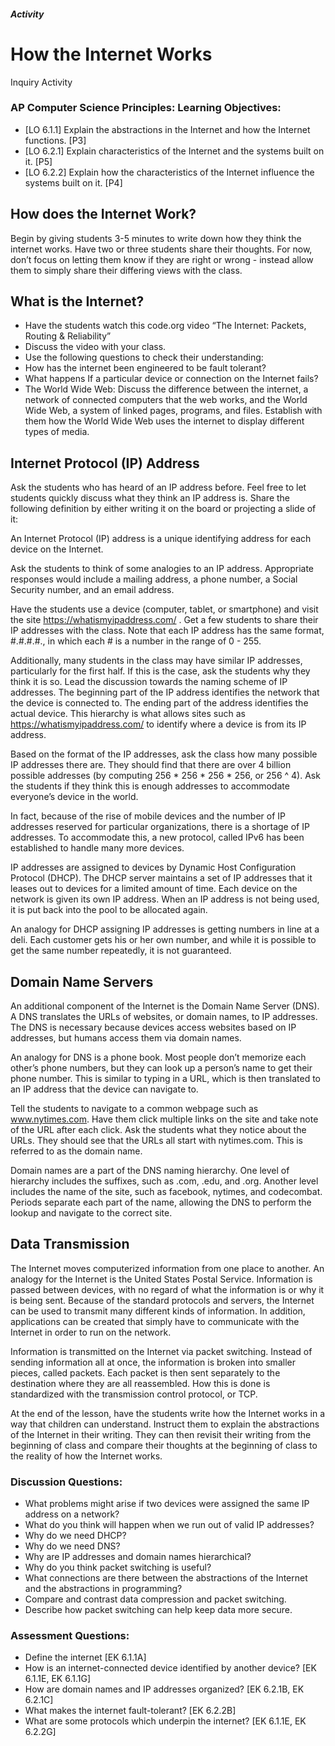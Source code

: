 ##### Activity
# How the Internet Works
Inquiry Activity
 
### AP Computer Science Principles: Learning Objectives:

- [LO 6.1.1] Explain the abstractions in the Internet and how the Internet functions. [P3]
- [LO 6.2.1] Explain characteristics of the Internet and the systems built on it. [P5]
- [LO 6.2.2] Explain how the characteristics of the Internet influence the systems built on it. [P4]
 
## How does the Internet Work? 
 
Begin by giving students 3-5 minutes to write down how they think the internet works. Have two or three students share their thoughts. For now, don’t focus on letting them know if they are right or wrong - instead allow them to simply share their differing views with the class.

## What is the Internet?

- Have the students watch this code.org video “The Internet: Packets, Routing & Reliability”
- Discuss the video with your class. 
- Use the following questions to check their understanding:
- How has the internet been engineered to be fault tolerant?
- What happens If a particular device or connection on the Internet fails?
- The World Wide Web: Discuss the difference between the internet, a network of connected computers that the web works, and the World Wide Web, a system of linked pages, programs, and files. Establish with them how the World Wide Web uses the internet to display different types of media.


## Internet Protocol (IP) Address

Ask the students who has heard of an IP address before. Feel free to let students quickly discuss what they think an IP address is. Share the following definition by either writing it on the board or projecting a slide of it:

An Internet Protocol (IP) address is a unique identifying address for each device on the Internet. 

Ask the students to think of some analogies to an IP address. Appropriate responses would include a mailing address, a phone number, a Social Security number, and an email address.

Have the students use a device (computer, tablet, or smartphone) and visit the site https://whatismyipaddress.com/ . Get a few students to share their IP addresses with the class. Note that each IP address has the same format, #.#.#.#., in which each # is a number in the range of 0 - 255. 

Additionally, many students in the class may have similar IP addresses, particularly for the first half. If this is the case, ask the students why they think it is so. Lead the discussion towards the naming scheme of IP addresses. The beginning part of the IP address identifies the network that the device is connected to. The ending part of the address identifies the actual device. This hierarchy is what allows sites such as https://whatismyipaddress.com/ to identify where a device is from its IP address. 

Based on the format of the IP addresses, ask the class how many possible IP addresses there are. They should find that there are over 4 billion possible addresses (by computing 256 * 256 * 256 * 256, or 256 ^ 4). Ask the students if they think this is enough addresses to accommodate everyone’s device in the world.

In fact, because of the rise of mobile devices and the number of IP addresses reserved for particular organizations, there is a shortage of IP addresses. To accommodate this, a new protocol, called IPv6 has been established to handle many more devices.

IP addresses are assigned to devices by Dynamic Host Configuration Protocol (DHCP). The DHCP server maintains a set of IP addresses that it leases out to devices for a limited amount of time. Each device on the network is given its own IP address. When an IP address is not being used, it is put back into the pool to be allocated again. 

An analogy for DHCP assigning IP addresses is getting numbers in line at a deli. Each customer gets his or her own number, and while it is possible to get the same number repeatedly, it is not guaranteed.

## Domain Name Servers

An additional component of the Internet is the Domain Name Server (DNS). A DNS translates the URLs of websites, or domain names, to IP addresses. The DNS is necessary because devices access websites based on IP addresses, but humans access them via domain names.

An analogy for DNS is a phone book. Most people don’t memorize each other’s phone numbers, but they can look up a person’s name to get their phone number. This is similar to typing in a URL, which is then translated to an IP address that the device can navigate to.

Tell the students to navigate to a common webpage such as www.nytimes.com. Have them click multiple links on the site and take note of the URL after each click. Ask the students what they notice about the URLs. They should see that the URLs all start with nytimes.com. This is referred to as the domain name. 

Domain names are a part of the DNS naming hierarchy. One level of hierarchy includes the suffixes, such as .com, .edu, and .org. Another level includes the name of the site, such as facebook, nytimes, and codecombat. Periods separate each part of the name, allowing the DNS to perform the lookup and navigate to the correct site.

## Data Transmission

The Internet moves computerized information from one place to another. An analogy for the Internet is the United States Postal Service. Information is passed between devices, with no regard of what the information is or why it is being sent. Because of the standard protocols and servers, the Internet can be used to transmit many different kinds of information. In addition, applications can be created that simply have to communicate with the Internet in order to run on the network.

Information is transmitted on the Internet via packet switching. Instead of sending information all at once, the information is broken into smaller pieces, called packets. Each packet is then sent separately to the destination where they are all reassembled. How this is done is standardized with the transmission control protocol, or TCP.

At the end of the lesson, have the students write how the Internet works in a way that children can understand. Instruct them to explain the abstractions of the Internet in their writing. They can then revisit their writing from the beginning of class and compare their thoughts at the beginning of class to the reality of how the Internet works. 
 
### Discussion Questions:
- What problems might arise if two devices were assigned the same IP address on a network?
- What do you think will happen when we run out of valid IP addresses?
- Why do we need DHCP?
- Why do we need DNS?
- Why are IP addresses and domain names hierarchical?
- Why do you think packet switching is useful?
- What connections are there between the abstractions of the Internet and the abstractions in programming? 
- Compare and contrast data compression and packet switching.
- Describe how packet switching can help keep data more secure.

### Assessment Questions:
- Define the internet [EK 6.1.1A]
- How is an internet-connected device identified by another device? [EK 6.1.1E, EK 6.1.1G]
- How are domain names and IP addresses organized? [EK 6.2.1B, EK 6.2.1C]
- What makes the internet fault-tolerant? [EK 6.2.2B]
- What are some protocols which underpin the internet? [EK 6.1.1E, EK 6.2.2G]
